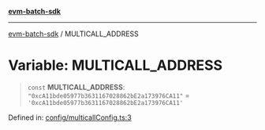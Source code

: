 [**evm-batch-sdk**](../README.md)

***

[evm-batch-sdk](../globals.md) / MULTICALL\_ADDRESS

# Variable: MULTICALL\_ADDRESS

> `const` **MULTICALL\_ADDRESS**: `"0xcA11bde05977b3631167028862bE2a173976CA11"` = `'0xcA11bde05977b3631167028862bE2a173976CA11'`

Defined in: [config/multicallConfig.ts:3](https://github.com/akasharora963/evm-batch-sdk/blob/e2e0d9ea30afe6387364eecee42bd8aa7b7d0e09/src/config/multicallConfig.ts#L3)
